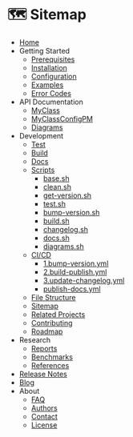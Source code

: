 # 🗺️ Sitemap

- [Home](../../README.md)
- Getting Started
    - [Prerequisites](../getting-started/prerequisites.md)
    - [Installation](../getting-started/installation.md)
    - [Configuration](../getting-started/configuration.md)
    - [Examples](../getting-started/examples.md)
    - [Error Codes](../getting-started/error-codes.md)
- API Documentation
    - [MyClass](../api-docs/MyClass.md)
    - [MyClassConfigPM](../api-docs/MyClassConfigPM.md)
    - [Diagrams](../api-docs/diagrams.md)
- Development
    - [Test](../dev/test.md)
    - [Build](../dev/build.md)
    - [Docs](../dev/docs.md)
    - [Scripts](../dev/scripts/README.md)
        - [base.sh](../dev/scripts/1.base.md)
        - [clean.sh](../dev/scripts/2.clean.md)
        - [get-version.sh](../dev/scripts/3.get-version.md)
        - [test.sh](../dev/scripts/4.test.md)
        - [bump-version.sh](../dev/scripts/5.bump-version.md)
        - [build.sh](../dev/scripts/6.build.md)
        - [changelog.sh](../dev/scripts/7.changelog.md)
        - [docs.sh](../dev/scripts/8.docs.md)
        - [diagrams.sh](../dev/scripts/9.diagrams.md)
    - [CI/CD](../dev/cicd/README.md)
        - [1.bump-version.yml](../dev/cicd/1.bump-version.md)
        - [2.build-publish.yml](../dev/cicd/2.build-publish.md)
        - [3.update-changelog.yml](../dev/cicd/3.update-changelog.md)
        - [publish-docs.yml](../dev/cicd/publish-docs.md)
    - [File Structure](../dev/file-structure.md)
    - [Sitemap](../dev/sitemap.md)
    - [Related Projects](../dev/related-projects.md)
    - [Contributing](../dev/contributing.md)
    - [Roadmap](../dev/roadmap.md)
- Research
    - [Reports](../research/reports.md)
    - [Benchmarks](../research/benchmarks.md)
    - [References](../research/references.md)
- [Release Notes](../release-notes.md)
- [Blog](../blog/index.md)
- About
    - [FAQ](../about/faq.md)
    - [Authors](../about/authors.md)
    - [Contact](../about/contact.md)
    - [License](../about/license.md)
